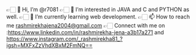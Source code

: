👉🏻 👋 Hi, I’m @r7081
👉🏻 👀 I’m interested in JAVA and C and PYTHON as well.
👉🏻 🌱 I’m currently learning web development.
👉🏻 📫 How to reach me rashmirekhajena2004@gmail.com
👉🏻 Connect with me on :https://www.linkedin.com/in/rashmirekha-jena-a3b17a271
and https://www.instagram.com/_rashmirekha81_?igsh=MXFxZzVhdXBxM2FmNQ==

<!---
r7081/r7081 is a ✨ special ✨ repository because its `README.md` (this file) appears on your GitHub profile.
You can click the Preview link to take a look at your changes.
--->
